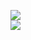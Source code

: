 [![](https://img.shields.io/badge/Made%20With-Github%20Spray-lightgrey.svg?style=for-the-badge&logo=github)](https://github.com/Annihil/github-spray#22458)  
[![](https://i.imgur.com/2DrTn0Z.gif)](https://github.com/Annihil/github-spray)